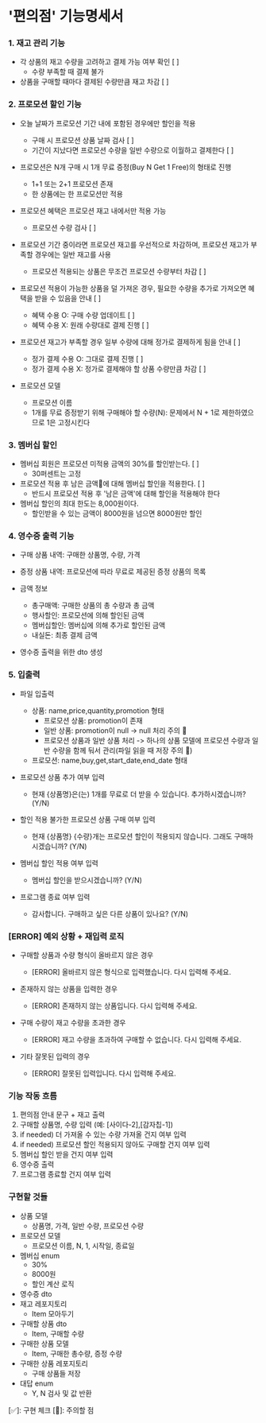 # '편의점' 기능명세서

### 1. 재고 관리 기능
- 각 상품의 재고 수량을 고려하고 결제 가능 여부 확인 [ ]
  - 수량 부족할 때 결제 불가
- 상품을 구매할 때마다 결제된 수량만큼 재고 차감 [ ]

### 2. 프로모션 할인 기능
- 오늘 날짜가 프로모션 기간 내에 포함된 경우에만 할인을 적용
  - 구매 시 프로모션 상품 날짜 검사 [ ]
  - 기간이 지났다면 프로모션 수량을 일반 수량으로 이월하고 결제한다 [ ]
- 프로모션은 N개 구매 시 1개 무료 증정(Buy N Get 1 Free)의 형태로 진행
  - 1+1 또는 2+1 프로모션 존재
  - 한 상품에는 한 프로모션만 적용
- 프로모션 혜택은 프로모션 재고 내에서만 적용 가능
  - 프로모션 수량 검사  [ ]
- 프로모션 기간 중이라면 프로모션 재고를 우선적으로 차감하며, 프로모션 재고가 부족할 경우에는 일반 재고를 사용
  - 프로모션 적용되는 상품은 무조건 프로모션 수량부터 차감 [ ]
- 프로모션 적용이 가능한 상품을 덜 가져온 경우, 필요한 수량을 추가로 가져오면 혜택을 받을 수 있음을 안내 [ ]
  - 혜택 수용 O: 구매 수량 업데이트 [ ]
  - 혜택 수용 X: 원래 수량대로 결제 진행 [ ]
- 프로모션 재고가 부족할 경우 일부 수량에 대해 정가로 결제하게 됨을 안내 [ ]
  - 정가 결제 수용 O: 그대로 결제 진행 [ ]
  - 정가 결제 수용 X: 정가로 결제해야 할 상품 수량만큼 차감 [ ]

- 프로모션 모델
  - 프로모션 이름
  - 1개를 무료 증정받기 위해 구매해야 할 수량(N): 문제에서 N + 1로 제한하였으므로 1은 고정시킨다

### 3. 멤버십 할인
- 멤버십 회원은 프로모션 미적용 금액의 30%를 할인받는다. [ ]
  - 30퍼센트는 고정
- 프로모션 적용 후 남은 금액🚨에 대해 멤버십 할인을 적용한다. [ ]
  - 반드시 프로모션 적용 후 '남은 금액'에 대해 할인을 적용해야 한다
- 멤버십 할인의 최대 한도는 8,000원이다.
  - 할인받을 수 있는 금액이 8000원을 넘으면 8000원만 할인

### 4. 영수증 출력 기능
- 구매 상품 내역: 구매한 상품명, 수량, 가격
- 증정 상품 내역: 프로모션에 따라 무료로 제공된 증정 상품의 목록
- 금액 정보
    - 총구매액: 구매한 상품의 총 수량과 총 금액
    - 행사할인: 프로모션에 의해 할인된 금액
    - 멤버십할인: 멤버십에 의해 추가로 할인된 금액
    - 내실돈: 최종 결제 금액

- 영수증 출력을 위한 dto 생성

### 5. 입출력
- 파일 입출력
  - 상품: name,price,quantity,promotion 형태
    - 프로모션 상품: promotion이 존재
    - 일반 상품: promotion이 null -> null 처리 주의 🚨
    - 프로모션 상품과 일반 상품 처리 -> 하나의 상품 모델에 프로모션 수량과 일반 수량을 함께 둬서 관리(파일 읽을 때 저장 주의 🚨)
  - 프로모션: name,buy,get,start_date,end_date 형태

- 프로모션 상품 추가 여부 입력
  - 현재 {상품명}은(는) 1개를 무료로 더 받을 수 있습니다. 추가하시겠습니까? (Y/N)

- 할인 적용 불가한 프로모션 상품 구매 여부 입력
  - 현재 {상품명} {수량}개는 프로모션 할인이 적용되지 않습니다. 그래도 구매하시겠습니까? (Y/N)

- 멤버십 할인 적용 여부 입력
  - 멤버십 할인을 받으시겠습니까? (Y/N)

- 프로그램 종료 여부 입력
  - 감사합니다. 구매하고 싶은 다른 상품이 있나요? (Y/N)

### [ERROR] 예외 상황 + 재입력 로직

- 구매할 상품과 수량 형식이 올바르지 않은 경우
  - [ERROR] 올바르지 않은 형식으로 입력했습니다. 다시 입력해 주세요.

- 존재하지 않는 상품을 입력한 경우
  - [ERROR] 존재하지 않는 상품입니다. 다시 입력해 주세요.

- 구매 수량이 재고 수량을 초과한 경우
  - [ERROR] 재고 수량을 초과하여 구매할 수 없습니다. 다시 입력해 주세요.

- 기타 잘못된 입력의 경우
  - [ERROR] 잘못된 입력입니다. 다시 입력해 주세요.

### 기능 작동 흐름
1) 편의점 안내 문구 + 재고 출력
2) 구매할 상품명, 수량 입력 (예: [사이다-2],[감자칩-1])
3) if needed) 더 가져올 수 있는 수량 가져올 건지 여부 입력
4) if needed) 프로모션 할인 적용되지 않아도 구매할 건지 여부 입력
5) 멤버십 할인 받을 건지 여부 입력
6) 영수증 출력
7) 프로그램 종료할 건지 여부 입력

### 구현할 것들
- 상품 모델
  - 상품명, 가격, 일반 수량, 프로모션 수량
- 프로모션 모델
  - 프로모션 이름, N, 1, 시작일, 종료일
- 멤버십 enum
  - 30%
  - 8000원
  - 할인 계산 로직
- 영수증 dto
- 재고 레포지토리
  - Item 모아두기
- 구매할 상품 dto
  - Item, 구매할 수량
- 구매한 상품 모델
  - Item, 구매한 총수량, 증정 수량 
- 구매한 상품 레포지토리
  - 구매 상품들 저장
- 대답 enum
  - Y, N 검사 및 값 반환

[✅]: 구현 체크
[🚨]: 주의할 점